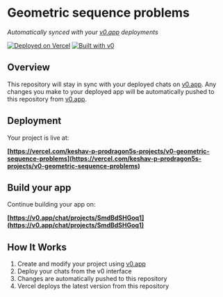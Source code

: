 # Geometric sequence problems

*Automatically synced with your [v0.app](https://v0.app) deployments*

[![Deployed on Vercel](https://img.shields.io/badge/Deployed%20on-Vercel-black?style=for-the-badge&logo=vercel)](https://vercel.com/keshav-p-prodragon5s-projects/v0-geometric-sequence-problems)
[![Built with v0](https://img.shields.io/badge/Built%20with-v0.app-black?style=for-the-badge)](https://v0.app/chat/projects/SmdBdSHGoq1)

## Overview

This repository will stay in sync with your deployed chats on [v0.app](https://v0.app).
Any changes you make to your deployed app will be automatically pushed to this repository from [v0.app](https://v0.app).

## Deployment

Your project is live at:

**[https://vercel.com/keshav-p-prodragon5s-projects/v0-geometric-sequence-problems](https://vercel.com/keshav-p-prodragon5s-projects/v0-geometric-sequence-problems)**

## Build your app

Continue building your app on:

**[https://v0.app/chat/projects/SmdBdSHGoq1](https://v0.app/chat/projects/SmdBdSHGoq1)**

## How It Works

1. Create and modify your project using [v0.app](https://v0.app)
2. Deploy your chats from the v0 interface
3. Changes are automatically pushed to this repository
4. Vercel deploys the latest version from this repository